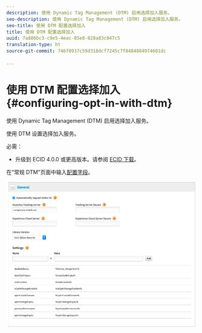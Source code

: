 ```yaml
---
description: 使用 Dynamic Tag Management (DTM) 启用选择加入服务。
seo-description: 使用 Dynamic Tag Management (DTM) 启用选择加入服务。
seo-title: 使用 DTM 配置选择加入
title: 使用 DTM 配置选择加入
uuid: 7a886bc3-c9e5-4eac-85e8-828a83c847c5
translation-type: ht
source-git-commit: 746f8937c59d318dcf7245c7f8484884974601dc

---
```



# 使用 DTM 配置选择加入{#configuring-opt-in-with-dtm}

使用 Dynamic Tag Management (DTM) 启用选择加入服务。

使用 DTM 设置选择加入服务。

必需：

* 升级到 ECID 4.0.0 或更高版本。请参阅 [ECID 下载](https://github.com/Adobe-Marketing-Cloud/id-service/releases)。

在“常规 DTM”页面中输入[配置字段](/help/implementation-guides/opt-in-service/api.md)。

![](assets/DTM-example.png)
